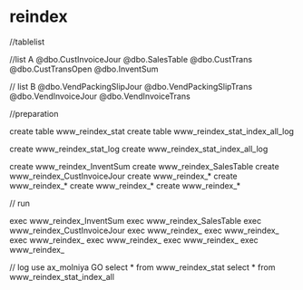 reindex
=======

//tablelist

  //list A
  @dbo.CustInvoiceJour
  @dbo.SalesTable
  @dbo.CustTrans
  @dbo.CustTransOpen
  @dbo.InventSum
  
  // list B	
  @dbo.VendPackingSlipJour
  @dbo.VendPackingSlipTrans
  @dbo.VendInvoiceJour
  @dbo.VendInvoiceTrans


//preparation

  create table www_reindex_stat
  create table www_reindex_stat_index_all_log
  
  create www_reindex_stat_log
  create www_reindex_stat_index_all_log
  
  create www_reindex_InventSum
  create www_reindex_SalesTable
  create www_reindex_CustInvoiceJour
  create www_reindex_*
  create www_reindex_*
  create www_reindex_*
  create www_reindex_*

// run

  exec www_reindex_InventSum 
  exec www_reindex_SalesTable
  exec www_reindex_CustInvoiceJour
  exec www_reindex_
  exec www_reindex_
  exec www_reindex_
  exec www_reindex_
  exec www_reindex_
  exec www_reindex_
  
// log
  use ax_molniya
  GO
  select * from www_reindex_stat
    select * from www_reindex_stat_index_all
  
